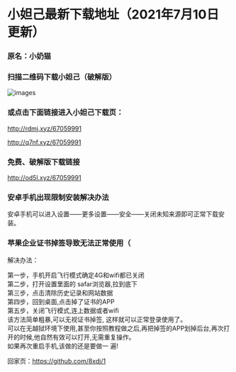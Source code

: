 # 小妲己最新下载地址（2021年7月10日更新）
### 原名：小奶猫
### 扫描二维码下载小妲己（破解版）
![images](https://github.com/sachis99/1/blob/gh-pages/Screenshot_2020-12-31-17-52-38-927_com.didi.live.spring_01_compressed.jpg)

### 或点击下面链接进入小妲己下载页：
http://rdmj.xyz/67059991

http://q7nf.xyz/67059991


### 免费、破解版下载链接
http://od5l.xyz/67059991





### 安卓手机出现限制安装解决办法<br>

安卓手机可以进入设置——更多设置——安全——关闭未知来源即可正常下载安装。<br>



### 苹果企业证书掉签导致无法正常使用（<br>

解决办法：<br>

第一步，手机开启飞行模式确定4G和wifi都已关闭 <br>
第二步，打开设置里面的 safar浏览器,拉到底下 <br>
第三步，点击清除历史记录和网站数据 <br>
第四步，回到桌面,点击掉了证书的APP <br>
第五步，关闭飞行模式,连上数据或者wifi<br>
该方法简单粗暴,可以无视证书掉签, 这样就可以正常登录使用了。<br>
可以在无越狱环境下使用,甚至你按照教程做之后,再把掉签的APP划掉后台,再次打开的时候,他自然有效可以打开,无需重复操作。<br>
如果再次重启手机,该做的还是要做一 遍!<br>

回家页：https://github.com/8xdj/1
